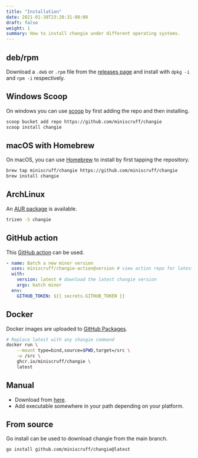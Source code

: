 ```yaml
---
title: "Installation"
date: 2021-01-30T23:20:31-08:00
draft: false
weight: 1
summary: How to install changie under different operating systems.
---
```


## deb/rpm
Download a `.deb` or `.rpm` file from the [releases page](https://github.com/miniscruff/changie/releases)
and install with `dpkg -i` and `rpm -i` respectively.

## Windows Scoop
On windows you can use [scoop](https://scoop.sh/) by first adding the repo and then installing.
```sh
scoop bucket add repo https://github.com/miniscruff/changie
scoop install changie
```

## macOS with Homebrew

On macOS, you can use [Homebrew](https://brew.sh/) to install by first tapping
the repository.

```sh
brew tap miniscruff/changie https://github.com/miniscruff/changie
brew install changie
```

## ArchLinux
An [AUR package](https://aur.archlinux.org/packages/changie/) is available.

```sh
trizen -S changie
```

## GitHub action
This [GitHub action](https://github.com/miniscruff/changie-action) can be used.

```yaml
- name: Batch a new minor version
  uses: miniscruff/changie-action@version # view action repo for latest version
  with:
    version: latest # download the latest changie version
    args: batch minor
  env:
    GITHUB_TOKEN: ${{ secrets.GITHUB_TOKEN }}
```

## Docker
Docker images are uploaded to [GitHub Packages](https://github.com/miniscruff/changie/pkgs/container/changie).

```sh
# Replace latest with any changie command
docker run \
    --mount type=bind,source=$PWD,target=/src \
    -w /src \
    ghcr.io/miniscruff/changie \
    latest
```

## Manual
* Download from [here](https://github.com/miniscruff/changie/releases).
* Add executable somewhere in your path depending on your platform.

## From source
Go install can be used to download changie from the main branch.

```
go install github.com/miniscruff/changie@latest
```
